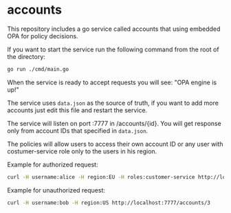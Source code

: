 # accounts

This repository includes a go service called accounts that using embedded OPA for policy decisions.

If you want to start the service run the following command from the root of the directory:
```bash
go run ./cmd/main.go
```

When the service is ready to accept requests you will see: "OPA engine is up!"

The service uses `data.json` as the source of truth, if you want to add more accounts just edit this file and restart the service.

The service will listen on port :7777 in /accounts/{id}. You will get response only from account IDs that specified in `data.json`.

The policies will allow users to access their own account ID or any user with costumer-service role only to the users in his region.

Example for authorized request:
```bash
curl -H username:alice -H region:EU -H roles:customer-service http://localhost:7777/accounts/2
```

Example for unauthorized request:
```bash
curl -H username:bob -H region:US http://localhost:7777/accounts/3
```
